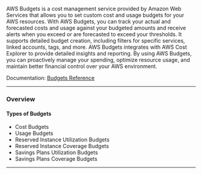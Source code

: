 AWS Budgets is a cost management service provided by Amazon Web Services that allows you to set custom cost and usage budgets for your AWS resources. With AWS Budgets, you can track your actual and forecasted costs and usage against your budgeted amounts and receive alerts when you exceed or are forecasted to exceed your thresholds. It supports detailed budget creation, including filters for specific services, linked accounts, tags, and more. AWS Budgets integrates with AWS Cost Explorer to provide detailed insights and reporting. By using AWS Budgets, you can proactively manage your spending, optimize resource usage, and maintain better financial control over your AWS environment.

Documentation: [Budgets Reference](https://aws.amazon.com/aws-cost-management/aws-budgets/)
___
### Overview
#### Types of Budgets
- Cost Budgets
- Usage Budgets
- Reserved Instance Utilization Budgets
- Reserved Instance Coverage Budgets
- Savings Plans Utilization Budgets
- Savings Plans Coverage Budgets

___